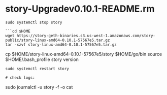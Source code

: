 # story-Upgradev0.10.1-README.rm

```
sudo systemctl stop story

```cd $HOME
wget https://story-geth-binaries.s3.us-west-1.amazonaws.com/story-public/story-linux-amd64-0.10.1-57567e5.tar.gz
tar -xzvf story-linux-amd64-0.10.1-57567e5.tar.gz

```
cp $HOME/story-linux-amd64-0.10.1-57567e5/story $HOME/go/bin
source $HOME/.bash_profile
story version

```
sudo systemctl restart story

# check logs:

```
sudo journalctl -u story -f -o cat


